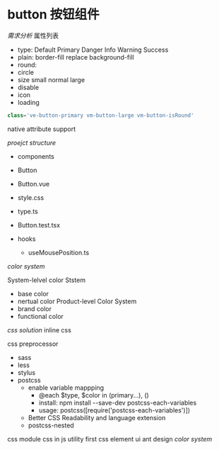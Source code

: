 # button 按钮组件


*需求分析*
属性列表
- type: Default Primary Danger Info Warning Success
- plain: border-fill replace background-fill
- round:
- circle
- size small normal large
- disable
- icon
- loading 

```js
class='ve-button-primary vm-button-large vm-button-isRound'
```
native attribute support

*proejct structure*
- components
 - Button
  - Button.vue
  - style.css
  - type.ts
  - Button.test.tsx

- hooks
  - useMousePosition.ts


*color system*

System-lelvel color Ststem
-  base color
-  nertual color
Product-level Color System
- brand color
- functional color

*css solution*
inline css

css preprocessor
- sass
- less
- stylus
- postcss
  - enable variable mappping
    - @each $type, $color in (primary...), ()
    - install: npm install --save-dev postcss-each-variables
    - usage: postcss([require('postcss-each-variables')])
  - Better CSS Readability and language extension
   - postcss-nested

css module
css in js
utility first css
element ui ant design
*color system*